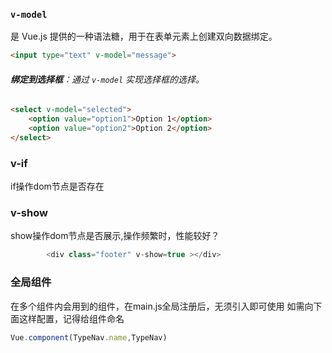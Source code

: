 ### `v-model` 
是 Vue.js 提供的一种语法糖，用于在表单元素上创建双向数据绑定。


```html
<input type="text" v-model="message">
```

 ###### **绑定到选择框**：通过 `v-model` 实现选择框的选择。

```HTML
<select v-model="selected">   
	<option value="option1">Option 1</option>   
	<option value="option2">Option 2</option> 
</select>
```

### v-if 
if操作dom节点是否存在
### v-show
show操作dom节点是否展示,操作频繁时，性能较好？
```js
        <div class="footer" v-show=true ></div>
```

### 全局组件
在多个组件内会用到的组件，在main.js全局注册后，无须引入即可使用
如需向下面这样配置，记得给组件命名

```js
Vue.component(TypeNav.name,TypeNav)

```
